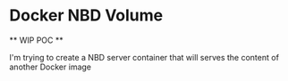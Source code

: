 Docker NBD Volume
=================

** WIP POC **

I'm trying to create a NBD server container that will serves the content of another Docker image
